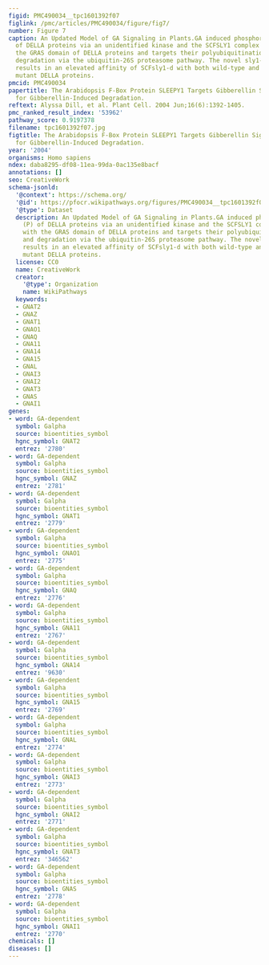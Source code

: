 ```yaml
---
figid: PMC490034__tpc1601392f07
figlink: /pmc/articles/PMC490034/figure/fig7/
number: Figure 7
caption: An Updated Model of GA Signaling in Plants.GA induced phosphorylation (P)
  of DELLA proteins via an unidentified kinase and the SCFSLY1 complex interacts with
  the GRAS domain of DELLA proteins and targets their polyubiquitination ([Ub]n) and
  degradation via the ubiquitin-26S proteasome pathway. The novel sly1-d mutation
  results in an elevated affinity of SCFsly1-d with both wild-type and GA-resistant
  mutant DELLA proteins.
pmcid: PMC490034
papertitle: The Arabidopsis F-Box Protein SLEEPY1 Targets Gibberellin Signaling Repressors
  for Gibberellin-Induced Degradation.
reftext: Alyssa Dill, et al. Plant Cell. 2004 Jun;16(6):1392-1405.
pmc_ranked_result_index: '53962'
pathway_score: 0.9197378
filename: tpc1601392f07.jpg
figtitle: The Arabidopsis F-Box Protein SLEEPY1 Targets Gibberellin Signaling Repressors
  for Gibberellin-Induced Degradation.
year: '2004'
organisms: Homo sapiens
ndex: daba8295-df08-11ea-99da-0ac135e8bacf
annotations: []
seo: CreativeWork
schema-jsonld:
  '@context': https://schema.org/
  '@id': https://pfocr.wikipathways.org/figures/PMC490034__tpc1601392f07.html
  '@type': Dataset
  description: An Updated Model of GA Signaling in Plants.GA induced phosphorylation
    (P) of DELLA proteins via an unidentified kinase and the SCFSLY1 complex interacts
    with the GRAS domain of DELLA proteins and targets their polyubiquitination ([Ub]n)
    and degradation via the ubiquitin-26S proteasome pathway. The novel sly1-d mutation
    results in an elevated affinity of SCFsly1-d with both wild-type and GA-resistant
    mutant DELLA proteins.
  license: CC0
  name: CreativeWork
  creator:
    '@type': Organization
    name: WikiPathways
  keywords:
  - GNAT2
  - GNAZ
  - GNAT1
  - GNAO1
  - GNAQ
  - GNA11
  - GNA14
  - GNA15
  - GNAL
  - GNAI3
  - GNAI2
  - GNAT3
  - GNAS
  - GNAI1
genes:
- word: GA-dependent
  symbol: Galpha
  source: bioentities_symbol
  hgnc_symbol: GNAT2
  entrez: '2780'
- word: GA-dependent
  symbol: Galpha
  source: bioentities_symbol
  hgnc_symbol: GNAZ
  entrez: '2781'
- word: GA-dependent
  symbol: Galpha
  source: bioentities_symbol
  hgnc_symbol: GNAT1
  entrez: '2779'
- word: GA-dependent
  symbol: Galpha
  source: bioentities_symbol
  hgnc_symbol: GNAO1
  entrez: '2775'
- word: GA-dependent
  symbol: Galpha
  source: bioentities_symbol
  hgnc_symbol: GNAQ
  entrez: '2776'
- word: GA-dependent
  symbol: Galpha
  source: bioentities_symbol
  hgnc_symbol: GNA11
  entrez: '2767'
- word: GA-dependent
  symbol: Galpha
  source: bioentities_symbol
  hgnc_symbol: GNA14
  entrez: '9630'
- word: GA-dependent
  symbol: Galpha
  source: bioentities_symbol
  hgnc_symbol: GNA15
  entrez: '2769'
- word: GA-dependent
  symbol: Galpha
  source: bioentities_symbol
  hgnc_symbol: GNAL
  entrez: '2774'
- word: GA-dependent
  symbol: Galpha
  source: bioentities_symbol
  hgnc_symbol: GNAI3
  entrez: '2773'
- word: GA-dependent
  symbol: Galpha
  source: bioentities_symbol
  hgnc_symbol: GNAI2
  entrez: '2771'
- word: GA-dependent
  symbol: Galpha
  source: bioentities_symbol
  hgnc_symbol: GNAT3
  entrez: '346562'
- word: GA-dependent
  symbol: Galpha
  source: bioentities_symbol
  hgnc_symbol: GNAS
  entrez: '2778'
- word: GA-dependent
  symbol: Galpha
  source: bioentities_symbol
  hgnc_symbol: GNAI1
  entrez: '2770'
chemicals: []
diseases: []
---
```

